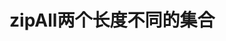 zipAll两个长度不同的集合
===================================================================================
